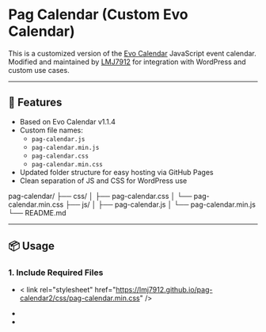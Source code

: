 # Pag Calendar (Custom Evo Calendar)

This is a customized version of the [Evo Calendar](https://github.com/edlynvillegas/evo-calendar) JavaScript event calendar.  
Modified and maintained by [LMJ7912](https://github.com/LMJ7912) for integration with WordPress and custom use cases.

---

## 🔧 Features

- Based on Evo Calendar v1.1.4
- Custom file names:
  - `pag-calendar.js`
  - `pag-calendar.min.js`
  - `pag-calendar.css`
  - `pag-calendar.min.css`
- Updated folder structure for easy hosting via GitHub Pages
- Clean separation of JS and CSS for WordPress use

pag-calendar/
├── css/
│ ├── pag-calendar.css
│ └── pag-calendar.min.css
├── js/
│ ├── pag-calendar.js
│ └── pag-calendar.min.js
└── README.md


---

## 📦 Usage

### 1. Include Required Files


- < link rel="stylesheet" href="https://lmj7912.github.io/pag-calendar2/css/pag-calendar.min.css" />

- <script src="https://code.jquery.com/jquery-3.6.0.min.js"></script>

- <script src="https://lmj7912.github.io/pag-calendar2/js/pag-calendar.min.js"></script>
